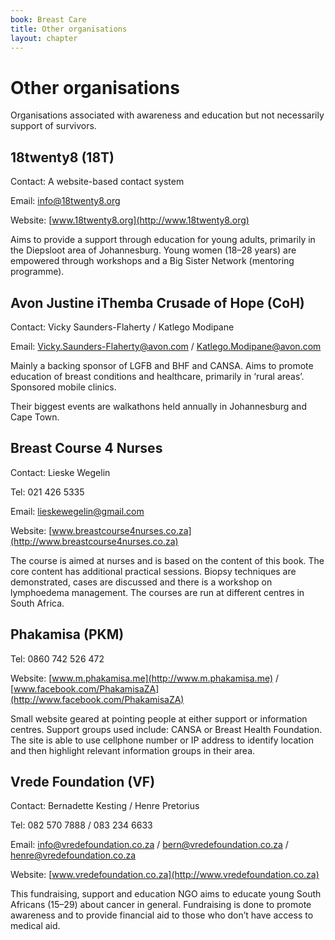 ```yaml
---
book: Breast Care
title: Other organisations
layout: chapter
---
```


# Other organisations

Organisations associated with awareness and education but not necessarily support of survivors.

## 18twenty8 (18T)

Contact: A website-based contact system

Email: [info@18twenty8.org](mailto:info@18twenty8.org)

Website: [www.18twenty8.org](http://www.18twenty8.org)

Aims to provide a support through education for young adults, primarily in the Diepsloot area of Johannesburg. Young women (18–28 years) are empowered through workshops and a Big Sister Network (mentoring programme). 

## Avon Justine iThemba Crusade of Hope (CoH)

Contact: Vicky Saunders-Flaherty / Katlego Modipane 

Email: [Vicky.Saunders-Flaherty@avon.com](mailto:Vicky.Saunders-Flaherty@avon.com) / [Katlego.Modipane@avon.com](mailto:Katlego.Modipane@avon.com)

Mainly a backing sponsor of LGFB and BHF and CANSA. Aims to promote education of breast conditions and healthcare, primarily in ‘rural areas’. Sponsored mobile clinics.

Their biggest events are walkathons held annually in Johannesburg and Cape Town.

## Breast Course 4 Nurses

Contact: Lieske Wegelin

Tel: 021 426 5335

Email: [lieskewegelin@gmail.com](mailto:lieskewegelin@gmail.com)

Website: [www.breastcourse4nurses.co.za](http://www.breastcourse4nurses.co.za)

The course is aimed at nurses and is based on the content of this book. The core content has additional practical sessions. Biopsy techniques are demonstrated, cases are discussed and there is a workshop on lymphoedema management. The courses are run at different centres in South Africa. 

## Phakamisa (PKM)

Tel: 0860 742 526 472

Website: [www.m.phakamisa.me](http://www.m.phakamisa.me) / [www.facebook.com/PhakamisaZA](http://www.facebook.com/PhakamisaZA)

Small website geared at pointing people at either support or information centres. Support groups used include: CANSA or Breast Health Foundation. The site is able to use cellphone number or IP address to identify location and then highlight relevant information groups in their area. 

## Vrede Foundation (VF)

Contact: Bernadette Kesting / Henre Pretorius

Tel: 082 570 7888 / 083 234 6633

Email: [info@vredefoundation.co.za](mailto:info@vredefoundation.co.za) / [bern@vredefoundation.co.za](mailto:bern@vredefoundation.co.za) / [henre@vredefoundation.co.za](mailto:henre@vredefoundation.co.za) 

Website: [www.vredefoundation.co.za](http://www.vredefoundation.co.za)

This fundraising, support and education NGO aims to educate young South Africans (15–29) about cancer in general. Fundraising is done to promote awareness and to provide financial aid to those who don’t have access to medical aid. 
